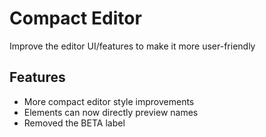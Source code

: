 # Compact Editor
Improve the editor UI/features to make it more user-friendly


## Features
- More compact editor style improvements
- Elements can now directly preview names
- Removed the BETA label

